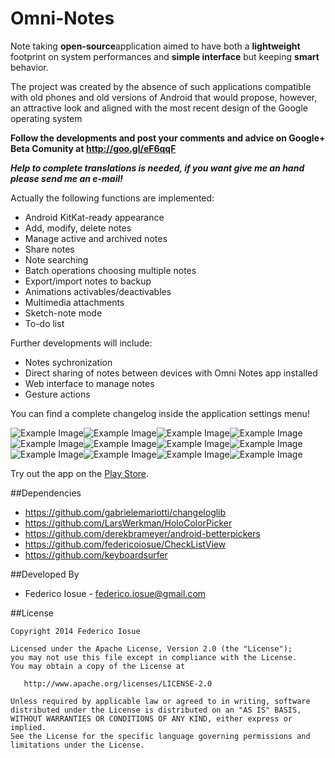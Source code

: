 Omni-Notes
==========

Note taking <b>open-source</b>application aimed to have both a <b>lightweight</b> footprint on system performances and <b>simple interface</b> but keeping <b>smart</b> behavior.

The project was created by the absence of such applications compatible with old phones and old versions of Android that would propose, however, an attractive look and aligned with the most recent design of the Google operating system


**Follow the developments and post your comments and advice on Google+ Beta Comunity at http://goo.gl/eF6qqF**

***Help to complete translations is needed, if you want give me an hand please send me an e-mail!***

Actually the following functions are implemented:
* Android KitKat-ready appearance
* Add, modify, delete notes
* Manage active and archived notes
* Share notes
* Note searching
* Batch operations choosing multiple notes
* Export/import notes to backup
* Animations activables/deactivables
* Multimedia attachments
* Sketch-note mode
* To-do list

Further developments will include:
* Notes sychronization
* Direct sharing of notes between devices with Omni Notes app installed
* Web interface to manage notes
* Gesture actions

You can find a complete changelog inside the application settings menu!

![Example Image][2]![Example Image][3]![Example Image][4]![Example Image][5]![Example Image][6]![Example Image][7]![Example Image][8]![Example Image][9]![Example Image][10]![Example Image][11]![Example Image][12]![Example Image][13]

Try out the app on the [Play Store][1].


##Dependencies

* https://github.com/gabrielemariotti/changeloglib
* https://github.com/LarsWerkman/HoloColorPicker
* https://github.com/derekbrameyer/android-betterpickers
* https://github.com/federicoiosue/CheckListView
* https://github.com/keyboardsurfer


##Developed By


* Federico Iosue - <federico.iosue@gmail.com>



##License


    Copyright 2014 Federico Iosue

    Licensed under the Apache License, Version 2.0 (the "License");
    you may not use this file except in compliance with the License.
    You may obtain a copy of the License at

       http://www.apache.org/licenses/LICENSE-2.0

    Unless required by applicable law or agreed to in writing, software
    distributed under the License is distributed on an "AS IS" BASIS,
    WITHOUT WARRANTIES OR CONDITIONS OF ANY KIND, either express or implied.
    See the License for the specific language governing permissions and
    limitations under the License.





 [1]: https://play.google.com/store/apps/details?id=it.feio.android.omninotes
 [2]: https://github.com/federicoiosue/Omni-Notes/blob/master/etc/play_store_pics/01.png
 [3]: https://github.com/federicoiosue/Omni-Notes/blob/master/etc/play_store_pics/02.png
 [4]: https://github.com/federicoiosue/Omni-Notes/blob/master/etc/play_store_pics/03.png
 [5]: https://github.com/federicoiosue/Omni-Notes/blob/master/etc/play_store_pics/04.png
 [6]: https://github.com/federicoiosue/Omni-Notes/blob/master/etc/play_store_pics/05.png
 [7]: https://github.com/federicoiosue/Omni-Notes/blob/master/etc/play_store_pics/06.png
 [8]: https://github.com/federicoiosue/Omni-Notes/blob/master/etc/play_store_pics/07.png
 [9]: https://github.com/federicoiosue/Omni-Notes/blob/master/etc/play_store_pics/08.png
 [10]: https://github.com/federicoiosue/Omni-Notes/blob/master/etc/play_store_pics/09.png
 [11]: https://github.com/federicoiosue/Omni-Notes/blob/master/etc/play_store_pics/10.png
 [12]: https://github.com/federicoiosue/Omni-Notes/blob/master/etc/play_store_pics/11.png
 [13]: https://github.com/federicoiosue/Omni-Notes/blob/master/etc/play_store_pics/12.png
